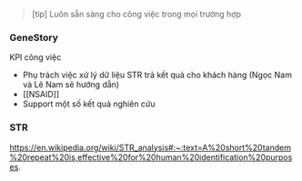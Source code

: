 > [tip] Luôn sẵn sàng cho công việc trong mọi trường hợp

### GeneStory

KPI công việc

- Phụ trách việc xử lý dữ liệu STR trả kết quả cho khách hàng (Ngọc Nam và Lê Nam sẽ hướng dẫn)
- [[NSAID]]
- Support một số kết quả nghiên cứu

### STR

https://en.wikipedia.org/wiki/STR_analysis#:~:text=A%20short%20tandem%20repeat%20is,effective%20for%20human%20identification%20purposes.